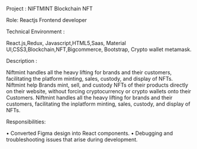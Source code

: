 
Project : NIFTMINT Blockchain NFT

Role: Reactjs Frontend developer

Technical Environment :

React.js,Redux, Javascript,HTML5,Saas, Material UI,CSS3,Blockchain,NFT,Bigcommerce, Bootstrap,
Crypto wallet metamask.

Description :

Niftmint handles all the heavy lifting for brands and their customers, facilitating the platform minting, sales, custody, and display of NFTs.
Niftmint help Brands mint, sell, and custody NFTs of their products directly on their website, without forcing cryptocurrency or crypto wallets 
onto their Customers. Niftmint handles all the heavy lifting for brands and their customers, facilitating the inplatform minting, 
sales, custody, and display of NFTs. 

Responsibilities:

• Converted Figma design into React components.
• Debugging and troubleshooting issues that arise during development.
